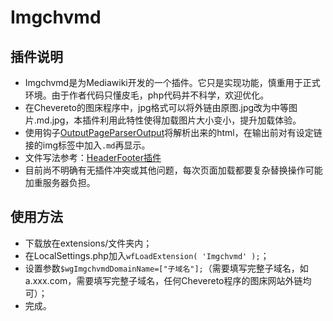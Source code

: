# Imgchvmd
## 插件说明
* Imgchvmd是为Mediawiki开发的一个插件。它只是实现功能，慎重用于正式环境。由于作者代码只懂皮毛，php代码并不科学，欢迎优化。
* 在Chevereto的图床程序中，jpg格式可以将外链由原图.jpg改为中等图片.md.jpg，本插件利用此特性使得加载图片大小变小，提升加载体验。 
* 使用钩子[OutputPageParserOutput](https://www.mediawiki.org/wiki/Manual:Hooks/OutputPageParserOutput)将解析出来的html，在输出前对有设定链接的img标签中加入`.md`再显示。
* 文件写法参考：[HeaderFooter插件](https://github.com/enterprisemediawiki/HeaderFooter/blob/master/HeaderFooter.class.php)
* 目前尚不明确有无插件冲突或其他问题，每次页面加载都要复杂替换操作可能加重服务器负担。
## 使用方法
* 下载放在extensions/文件夹内；
* 在LocalSettings.php加入`wfLoadExtension( 'Imgchvmd' );`；
* 设置参数`$wgImgchvmdDomainName=["子域名"];`（需要填写完整子域名，如a.xxx.com，需要填写完整子域名，任何Chevereto程序的图床网站外链均可）；
* 完成。
